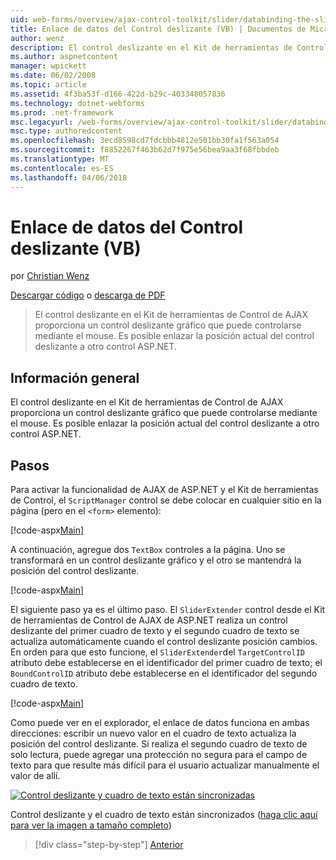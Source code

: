 ```yaml
---
uid: web-forms/overview/ajax-control-toolkit/slider/databinding-the-slider-control-vb
title: Enlace de datos del Control deslizante (VB) | Documentos de Microsoft
author: wenz
description: El control deslizante en el Kit de herramientas de Control de AJAX proporciona un control deslizante gráfico que puede controlarse mediante el mouse. Es posible enlazar el sición actual...
ms.author: aspnetcontent
manager: wpickett
ms.date: 06/02/2008
ms.topic: article
ms.assetid: 4f3ba53f-d166-422d-b29c-403348057836
ms.technology: dotnet-webforms
ms.prod: .net-framework
msc.legacyurl: /web-forms/overview/ajax-control-toolkit/slider/databinding-the-slider-control-vb
msc.type: authoredcontent
ms.openlocfilehash: 3ecd8598cd7fdcbbb4812e501bb30fa1f563a054
ms.sourcegitcommit: f8852267f463b62d7f975e56bea9aa3f68fbbdeb
ms.translationtype: MT
ms.contentlocale: es-ES
ms.lasthandoff: 04/06/2018
---
```

<a name="databinding-the-slider-control-vb"></a>Enlace de datos del Control deslizante (VB)
====================
por [Christian Wenz](https://github.com/wenz)

[Descargar código](http://download.microsoft.com/download/9/3/f/93f8daea-bebd-4821-833b-95205389c7d0/Slider0.vb.zip) o [descarga de PDF](http://download.microsoft.com/download/2/d/c/2dc10e34-6983-41d4-9c08-f78f5387d32b/slider0VB.pdf)

> El control deslizante en el Kit de herramientas de Control de AJAX proporciona un control deslizante gráfico que puede controlarse mediante el mouse. Es posible enlazar la posición actual del control deslizante a otro control ASP.NET.


## <a name="overview"></a>Información general

El control deslizante en el Kit de herramientas de Control de AJAX proporciona un control deslizante gráfico que puede controlarse mediante el mouse. Es posible enlazar la posición actual del control deslizante a otro control ASP.NET.

## <a name="steps"></a>Pasos

Para activar la funcionalidad de AJAX de ASP.NET y el Kit de herramientas de Control, el `ScriptManager` control se debe colocar en cualquier sitio en la página (pero en el `<form>` elemento):

[!code-aspx[Main](databinding-the-slider-control-vb/samples/sample1.aspx)]

A continuación, agregue dos `TextBox` controles a la página. Uno se transformará en un control deslizante gráfico y el otro se mantendrá la posición del control deslizante.

[!code-aspx[Main](databinding-the-slider-control-vb/samples/sample2.aspx)]

El siguiente paso ya es el último paso. El `SliderExtender` control desde el Kit de herramientas de Control de AJAX de ASP.NET realiza un control deslizante del primer cuadro de texto y el segundo cuadro de texto se actualiza automáticamente cuando el control deslizante posición cambios. En orden para que esto funcione, el `SliderExtender`del `TargetControlID` atributo debe establecerse en el identificador del primer cuadro de texto; el `BoundControlID` atributo debe establecerse en el identificador del segundo cuadro de texto.

[!code-aspx[Main](databinding-the-slider-control-vb/samples/sample3.aspx)]

Como puede ver en el explorador, el enlace de datos funciona en ambas direcciones: escribir un nuevo valor en el cuadro de texto actualiza la posición del control deslizante. Si realiza el segundo cuadro de texto de solo lectura, puede agregar una protección no segura para el campo de texto para que resulte más difícil para el usuario actualizar manualmente el valor de allí.


[![Control deslizante y cuadro de texto están sincronizadas](databinding-the-slider-control-vb/_static/image2.png)](databinding-the-slider-control-vb/_static/image1.png)

Control deslizante y el cuadro de texto están sincronizados ([haga clic aquí para ver la imagen a tamaño completo](databinding-the-slider-control-vb/_static/image3.png))

> [!div class="step-by-step"]
> [Anterior](using-the-slider-control-with-auto-postback-vb.md)
